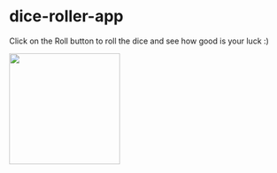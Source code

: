 # dice-roller-app
Click on the Roll button to roll the dice and see how good is your luck :)

<img src="https://user-images.githubusercontent.com/67907435/194333733-175cfdf1-a6aa-4b11-a6db-b1a2ad778213.png" width="200" />
